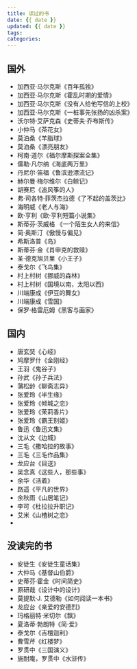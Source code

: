 ```yaml
---
title: 读过的书
date: {{ date }}
updated: {{ date }}
tags:
categories:
---
```


## 国外
+ 加西亚·马尔克斯《百年孤独》
+ 加西亚·马尔克斯《霍乱时期的爱情》
+ 加西亚·马尔克斯《没有人给他写信的上校》
+ 加西亚·马尔克斯《一桩事先张扬的凶杀案》
+ 沃尔特·艾萨克森《史蒂夫·乔布斯传》
+ 小仲马《茶花女》
+ 莫泊桑《羊脂球》
+ 莫泊桑《漂亮朋友》
+ 柯南·道尔《福尔摩斯探案全集》
+ 儒勒·凡尔纳《海底两万里》
+ 丹尼尔·笛福《鲁滨逊漂流记》
+ 赫尔曼·梅尔维尔《白鲸记》
+ 胡赛尼《追风筝的人》
+ 弗·司各特·菲茨杰拉德《了不起的盖茨比》
+ 海明威《老人与海》
+ 欧·亨利《欧·亨利短篇小说集》
+ 斯蒂芬·茨威格 《一个陌生女人的来信》
+ 简·奥斯汀《傲慢与偏见》
+ 希斯洛普《岛》
+ 斯蒂芬·金《肖申克的救赎》
+ 圣·德克旭贝里《小王子》
+ 泰戈尔《飞鸟集》
+ 村上村树《挪威的森林》
+ 村上村树《国境以南，太阳以西》
+ 川端康成《伊豆的舞女》
+ 川端康成《雪国》
+ 保罗·格雷厄姆《黑客与画家》

 
## 国内
+ 唐玄奘《心经》
+ 鸠摩罗什《金刚经》
+ 王羽《鬼谷子》
+ 孙武《孙子兵法》
+ 蒲松龄《聊斋志异》
+ 张爱玲《半生缘》
+ 张爱玲《倾城之恋》
+ 张爱玲《茉莉香片》
+ 张爱玲《霸王别姬》
+ 鲁迅《鲁迅文集》
+ 沈从文《边城》
+ 三毛《撒哈拉的故事》
+ 三毛《三毛作品集》
+ 龙应台《目送》
+ 吴念真《这些人，那些事》
+ 余华《活着》
+ 路遥《平凡的世界》
+ 余秋雨《山居笔记》
+ 李可《杜拉拉升职记》
+ 艾米《山楂树之恋》
+ 
## 没读完的书
+ 安徒生《安徒生童话集》
+ 大仲马《基督山伯爵》
+ 史蒂芬·霍金《时间简史》
+ 原研哉《设计中的设计》
+ 莫提默·J. 艾德勒《如何阅读一本书》
+ 龙应台《亲爱的安德烈》
+ 玛格丽特·米切尔《飘》
+ 夏洛蒂·勃朗特《简·爱》
+ 泰戈尔《吉檀迦利》
+ 曹雪芹《红楼梦》
+ 罗贯中《三国演义》
+ 施耐庵，罗贯中《水浒传》